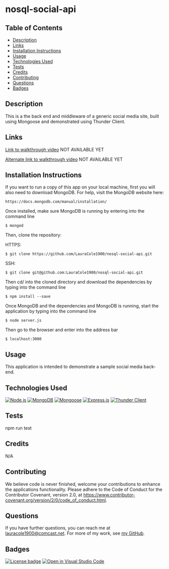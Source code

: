 # nosql-social-api

## Table of Contents

* [Description](#description)
* [Links](#links)
* [Installation Instructions](#installation-instructions)
* [Usage](#usage)
* [Technologies Used](#technologies-used)
* [Tests](#tests)
* [Credits](#credits)
* [Contributing](#contributing)
* [Questions](#questions)
* [Badges](#badges)

## Description

This is a the back end and middleware of a generic social media site, built using Mongoose and demonstrated using Thunder Client.

## Links

[Link to walkthrough video](assets/social-media-api_demo.webm) NOT AVAILABLE YET

[Alternate link to walkthrough video](https://#/view) NOT AVAILABLE YET

## Installation Instructions

If you want to run a copy of this app on your local machine, first you will also need to download MongoDB. For help, visit the MongoDB website here:
```
https://docs.mongodb.com/manual/installation/
```

Once installed, make sure MongoDB is running by entering into the command line
```
$ mongod
```

Then, clone the repository:

HTTPS:
```
$ git clone https://github.com/LauraCole1900/nosql-social-api.git
```

SSH:
```
$ git clone git@github.com:LauraCole1900/nosql-social-api.git
```

Then cd/ into the cloned directory and download the dependencies by typing into the command line
```
$ npm install --save
```

Once MongoDB and the dependencies and MongoDB is running, start the application by typing into the command line
```
$ node server.js
```

Then go to the browser and enter into the address bar
```
$ localhost:3000
```

## Usage

This application is intended to demonstrate a sample social media back-end.

## Technologies Used

[![Node.js](https://img.shields.io/badge/built%20with-Node.js-3c873a)](https://nodejs.org/en/) [![MongoDB](https://img.shields.io/badge/built%20with-MongoDB-4db33d)](https://www.mongodb.com/) [![Mongoose](https://img.shields.io/badge/built%20with-Mongoose-880000)](https://mongoosejs.com/) [![Express.js](https://img.shields.io/badge/built%20with-Express.js-303030)](https://expressjs.com/) [![Thunder Client](https://img.shields.io/badge/demoed%20with-Thunder%20Client-924e96)](https://www.thunderclient.io/)

## Tests

npm run test

## Credits

N/A

## Contributing

We believe code is never finished, welcome your contributions to enhance the applications functionality. Please adhere to the Code of Conduct for the Contributor Covenant, version 2.0, at https://www.contributor-covenant.org/version/2/0/code_of_conduct.html.

## Questions

If you have further questions, you can reach me at lauracole1900@comcast.net. For more of my work, see [my GitHub](https://github.com/LauraCole1900).

## Badges

[![License badge](https://img.shields.io/badge/license-MIT-031105)](./LICENSE) [![Open in Visual Studio Code](https://open.vscode.dev/badges/open-in-vscode.svg)](https://open.vscode.dev/LauraCole1900/nosql-social-api)